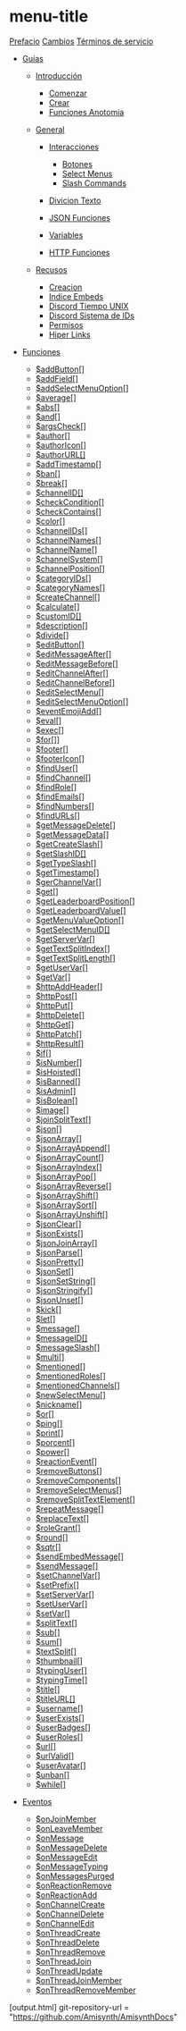 # menu-title

[Prefacio](prefacio.md)
[Cambios](cambios.md)
[Términos de servicio](terminos.md)

- [Guías](guias.md)
    - [Introducción](Introduccion/intro.md)
        - [Comenzar](Introduccion/comenzar.md)
        - [Crear](Introduccion/Crear.md)
        - [Funciones Anotomia](Introduccion/anotomia.md)

    - [General](gen/intro_gen.md)
        - [Interacciones](gen/Interacciones.md)
            - [Botones](gen/Botones.md)
            - [Select Menus](gen/selectmenu.md)
            - [Slash Commands](gen/slashcommands.md)
            

        - [Divicion Texto](gen/texto.md)
        - [JSON Funciones](gen/json.md)
        - [Variables](gen/variables.md)
        - [HTTP Funciones](gen/https.md)

    - [Recusos](Recursos/README.md)
        - [Creacion](Recursos/Creacion.md)
        - [Indice Embeds](Recursos/Indices.md)
        - [Discord Tiempo UNIX](Recursos/MarcaTiempo.md)
        - [Discord Sistema de IDs](Recursos/IDs.md)
        - [Permisos](Recursos/Permisos.md)
        - [Hiper Links](Recursos/hiperlink.md)


    

- [Funciones](funciones/README.md)
    - [$addButton[]](funciones/addButton.md)
    - [$addField[]](funciones/addField.md)
    - [$addSelectMenuOption[]](funciones/addSelectMenuOption.md)
    - [$average[]](funciones/average.md)
    - [$abs[]](funciones/abs.md)
    - [$and[]](funciones/and.md)
    - [$argsCheck[]](funciones/argsCheck.md)
    - [$author[]](funciones/author.md)
    - [$authorIcon[]](funciones/authorIcon.md)
    - [$authorURL[]](funciones/authorURL.md)
    - [$addTimestamp[]](funciones/addTimestamp.md)
    - [$ban[]](funciones/ban.md)
    - [$break[]](funciones/break.md)
    - [$channelID[]](funciones/channelID.md)
    - [$checkCondition[]](funciones/checkCondition.md)
    - [$checkContains[]](funciones/checkContains.md)
    - [$color[]](funciones/color.md)
    - [$channelIDs[]](funciones/channelIDs.md)
    - [$channelNames[]](funciones/channelNames.md)
    - [$channelName[]](funciones/channelName.md)
    - [$channelSystem[]](funciones/channelSystem.md)
    - [$channelPosition[]](funciones/channelPosition.md)
    - [$categoryIDs[]](funciones/categoryIDs.md)
    - [$categoryNames[]](funciones/categoryNames.md)
    - [$createChannel[]](funciones/creareChannel.md)
    - [$calculate[]](funciones/calculate.md)
    - [$customID[]](funciones/customID.md)
    - [$description[]](funciones/description.md)
    - [$divide[]](funciones/divide.md)
    - [$editButton[]](funciones/editButton.md)
    - [$editMessageAfter[]](funciones/editMessageAfter.md)
    - [$editMessageBefore[]](funciones/editMessageBefore.md)
    - [$editChannelAfter[]](funciones/editChannelAfter.md)
    - [$editChannelBefore[]](funciones/editChannelBefore.md)
    - [$editSelectMenu[]](funciones/editSelectMenu.md)
    - [$editSelectMenuOption[]](funciones/editSelectMenuOption.md)
    - [$eventEmojiAdd[]](funciones/eventEmojiAdd.md)
    - [$eval[]](funciones/eval.md)
    - [$exec[]](funciones/exec.md)
    - [$for[]](funciones/for.md)]
    - [$footer[]](funciones/footer.md)
    - [$footerIcon[]](funciones/footerIcon.md)
    - [$findUser[]](funciones/findUser.md)
    - [$findChannel[]](funciones/findChannel.md)
    - [$findRole[]](funciones/findRole.md)
    - [$findEmails[]](funciones/findEmails.md)
    - [$findNumbers[]](funciones/findNumbers.md)
    - [$findURLs[]](funciones/findURLs.md)
    - [$getMessageDelete[]](funciones/getMessageDelete.md)
    - [$getMessageData[]](funciones/getMessageData.md)
    - [$getCreateSlash[]](funciones/getCreateSlash.md)
    - [$getSlashID[]](funciones/getSlashID.md)
    - [$getTypeSlash[]](funciones/getTypeSlash.md)
    - [$getTimestamp[]](funciones/getTimestamp.md)
    - [$gerChannelVar[]](funciones/gerChannelVar.md)
    - [$get[]](funciones/get.md)
    - [$getLeaderboardPosition[]](funciones/getLeaderboardPosition.md)
    - [$getLeaderboardValue[]](funciones/getLeaderboardValue.md)
    - [$getMenuValueOption[]](funciones/getMenuValueOption.md)
    - [$getSelectMenuID[]](funciones/getSelectMenuID.md)
    - [$getServerVar[]](funciones/getServerVar.md)
    - [$getTextSplitIndex[]](funciones/getTextSplitIndex.md)
    - [$getTextSplitLength[]](funciones/getTextSplitLength.md)
    - [$getUserVar[]](funciones/getUserVar.md)
    - [$getVar[]](funciones/getVar.md)
    - [$httpAddHeader[]](funciones/httpAddHeader.md)
    - [$httpPost[]](funciones/httpPost.md)
    - [$httpPut[]](funciones/httpPut.md)
    - [$httpDelete[]](funciones/httpDelete.md)
    - [$httpGet[]](funciones/httpGet.md)
    - [$httpPatch[]](funciones/httpPatch.md)
    - [$httpResult[]](funciones/httpResult.md)
    - [$if[]](funciones/if.md)
    - [$isNumber[]](funciones/isNumber.md)
    - [$isHoisted[]](funciones/isHoisted.md)
    - [$isBanned[]](funciones/isBanned.md)
    - [$isAdmin[]](funciones/isAdmin.md)
    - [$isBolean[]](funciones/isBolean.md)
    - [$image[]](funciones/image.md)
    - [$joinSplitText[]](funciones/joinSplitText.md)
    - [$json[]](funciones/json.md)
    - [$jsonArray[]](funciones/jsonArray.md)
    - [$jsonArrayAppend[]](funciones/jsonArrayAppend.md)
    - [$jsonArrayCount[]](funciones/jsonArrayCount.md)
    - [$jsonArrayIndex[]](funciones/jsonArrayIndex.md)
    - [$jsonArrayPop[]](funciones/jsonArrayPop.md)
    - [$jsonArrayReverse[]](funciones/jsonArrayReverse.md)
    - [$jsonArrayShift[]](funciones/jsonArrayShift.md)
    - [$jsonArraySort[]](funciones/jsonArraySort.md)
    - [$jsonArrayUnshift[]](funciones/jsonArrayUnshift.md)
    - [$jsonClear[]](funciones/jsonClear.md)
    - [$jsonExists[]](funciones/jsonExists.md)
    - [$jsonJoinArray[]](funciones/jsonJoinArray.md)
    - [$jsonParse[]](funciones/jsonParse.md)
    - [$jsonPretty[]](funciones/jsonPretty.md)
    - [$jsonSet[]](funciones/jsonSet.md)
    - [$jsonSetString[]](funciones/jsonSetString.md)
    - [$jsonStringify[]](funciones/jsonStringify.md)
    - [$jsonUnset[]](funciones/jsonUnset.md)
    - [$kick[]](funciones/kick.md)
    - [$let[]](funciones/let.md)
    - [$message[]](funciones/message.md)
    - [$messageID[]](funciones/messageID.md)
    - [$messageSlash[]](funciones/messageSlash.md)
    - [$multi[]](funciones/multi.md)
    - [$mentioned[]](funciones/mentioned.md)
    - [$mentionedRoles[]](funciones/mentionedRoles.md)
    - [$mentionedChannels[]](funciones/mentionedChannels.md)
    - [$newSelectMenu[]](funciones/newSelectMenu.md)
    - [$nickname[]](funciones/nickname.md)
    - [$or[]](funciones/or.md)
    - [$ping[]](funciones/ping.md)
    - [$print[]](funciones/print.md)
    - [$porcent[]](funciones/porcent.md)
    - [$power[]](funciones/power.md)
    - [$reactionEvent[]](funciones/reactionEvent.md)
    - [$removeButtons[]](funciones/removeButtons.md)
    - [$removeComponents[]](funciones/removeComponents.md)
    - [$removeSelectMenus[]](funciones/removeSelectMenus.md)
    - [$removeSplitTextElement[]](funciones/removeSplitTextElement.md)
    - [$repeatMessage[]](funciones/repeatMessage.md)
    - [$replaceText[]](funciones/replaceText.md)
    - [$roleGrant[]](funciones/roleGrant.md)
    - [$round[]](funciones/round.md)
    - [$sqtr[]](funciones/sqtr.md)
    - [$sendEmbedMessage[]](funciones/sendEmbedMessage.md)
    - [$sendMessage[]](funciones/sendMessage.md)
    - [$setChannelVar[]](funciones/setChannelVar.md)
    - [$setPrefix[]](funciones/setPrefix.md)
    - [$setServerVar[]](funciones/setServerVar.md)
    - [$setUserVar[]](funciones/setUserVar.md)
    - [$setVar[]](funciones/setVar.md)
    - [$splitText[]](funciones/splitText.md)
    - [$sub[]](funciones/sub.md)
    - [$sum[]](funciones/sum.md)
    - [$textSplit[]](funciones/textSplit.md)
    - [$thumbnail[]](funciones/thumbnail.md)
    - [$typingUser[]](funciones/typingUser.md)
    - [$typingTime[]](funciones/typingTime.md)
    - [$title[]](funciones/title.md)
    - [$titleURL[]](funciones/titleURL.md)
    - [$username[]](funciones/username.md)
    - [$userExists[]](funciones/userExists.md)
    - [$userBadges[]](funciones/userBadges.md)
    - [$userRoles[]](funciones/userRoles.md)
    - [$url[]](funciones/url.md)
    - [$urlValid[]](funciones/urlValid.md)
    - [$userAvatar[]](funciones/userAvatar.md)
    - [$unban[]](funciones/unban.md)
    - [$while[]](funciones/while.md)







- [Eventos](Eventos/README.md)
    - [$onJoinMember](Eventos/onJoinMember.md)
    - [$onLeaveMember](Eventos/onLeaveMember.md)
    - [$onMessage](Eventos/onMessage.md)
    - [$onMessageDelete](Eventos/onMessageDelete.md)
    - [$onMessageEdit](Eventos/onMessageEdit.md)
    - [$onMessageTyping](Eventos/onMessageTyping.md)
    - [$onMessagesPurged](Eventos/onMessageTyping.md)
    - [$onReactionRemove](Eventos/onReactionRemove.md)
    - [$onReactionAdd](Eventos/onReactionAdd.md)
    - [$onChannelCreate](Eventos/onChannelCreate.md)
    - [$onChannelDelete](Eventos/onChannelDelete.md)
    - [$onChannelEdit](Eventos/onChannelEdit.md)
    - [$onThreadCreate](Eventos/onThreadCreate.md)
    - [$onThreadDelete](Eventos/onThreadDelete.md)
    - [$onThreadRemove](Eventos/onThreadRemove.md)
    - [$onThreadJoin](Eventos/onThreadJoin.md)
    - [$onThreadUpdate](Eventos/onThreadUpdate.md)
    - [$onThreadJoinMember](Eventos/onThreadJoinMember.md)
    - [$onThreadRemoveMember](Eventos/onThreadRemoveMember.md)
    



[output.html]
git-repository-url = "https://github.com/Amisynth/AmisynthDocs"
